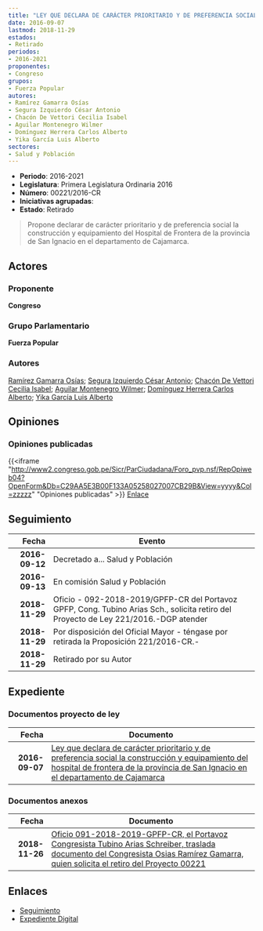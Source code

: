 ```yaml
---
title: "LEY QUE DECLARA DE CARÁCTER PRIORITARIO Y DE PREFERENCIA SOCIAL LA CONSTRUCCIÓN Y EQUIPAMIENTO DEL HOSPITAL DE FRONTERA DE LA PROVINCIA DE SAN IGNACIO EN EL DEPARTAMENTO DE CAJAMARCA"
date: 2016-09-07
lastmod: 2018-11-29
estados:
- Retirado
periodos:
- 2016-2021
proponentes:
- Congreso
grupos:
- Fuerza Popular
autores:
- Ramírez Gamarra Osías
- Segura Izquierdo César Antonio
- Chacón De Vettori Cecilia Isabel
- Aguilar Montenegro Wilmer
- Domínguez Herrera Carlos Alberto
- Yika García Luis Alberto
sectores:
- Salud y Población
---
```

- **Periodo**: 2016-2021
- **Legislatura**: Primera Legislatura Ordinaria 2016
- **Número**: 00221/2016-CR
- **Iniciativas agrupadas**: 
- **Estado**: Retirado

> Propone declarar de carácter prioritario y de preferencia social la construcción y equipamiento del Hospital de Frontera de la provincia de San Ignacio en el departamento de Cajamarca.


## Actores

### Proponente

**Congreso**

### Grupo Parlamentario

**Fuerza Popular**

### Autores

[Ramírez Gamarra Osías](mailto:mailto:oramirez@congreso.gob.pe); [Segura Izquierdo César Antonio](mailto:mailto:csegura@congreso.gob.pe); [Chacón De Vettori Cecilia Isabel](mailto:mailto:cchacon@congreso.gob.pe); [Aguilar Montenegro Wilmer](mailto:mailto:waguilar@congreso.gob.pe); [Domínguez Herrera Carlos Alberto](mailto:mailto:cdominguez@congreso.gob.pe); [Yika García Luis Alberto](mailto:mailto:lyika@congreso.gob.pe)

## Opiniones

### Opiniones publicadas

{{<iframe "http://www2.congreso.gob.pe/Sicr/ParCiudadana/Foro_pvp.nsf/RepOpiweb04?OpenForm&Db=C29AA5E3B00F133A05258027007CB29B&View=yyyy&Col=zzzzz" "Opiniones publicadas" >}}
[Enlace](http://www2.congreso.gob.pe/Sicr/ParCiudadana/Foro_pvp.nsf/RepOpiweb04?OpenForm&Db=C29AA5E3B00F133A05258027007CB29B&View=yyyy&Col=zzzzz)


## Seguimiento

| Fecha | Evento |
|------:|--------|
| **2016-09-12** | Decretado a... Salud y Población |
| **2016-09-13** | En comisión Salud y Población |
| **2018-11-29** | Oficio - 092-2018-2019/GPFP-CR del Portavoz GPFP, Cong. Tubino Arias Sch., solicita retiro del Proyecto de Ley 221/2016.-DGP atender |
| **2018-11-29** | Por disposición del Oficial Mayor - téngase por retirada la Proposición 221/2016-CR.- |
| **2018-11-29** | Retirado por su Autor |

## Expediente

### Documentos proyecto de ley

| Fecha | Documento |
|------:|-----------|
| **2016-09-07** | [Ley que declara de carácter prioritario y de preferencia social la construcción y equipamiento del hospital de frontera de la provincia de San Ignacio en el departamento de Cajamarca](http://www.leyes.congreso.gob.pe/Documentos/2016_2021/Proyectos_de_Ley_y_de_Resoluciones_Legislativas/PL0022120160907..pdf) |

### Documentos anexos

| Fecha | Documento |
|------:|-----------|
| **2018-11-26** | [Oficio 091-2018-2019-GPFP-CR, el Portavoz Congresista Tubino Arias Schreiber, traslada documento del Congresista Osias Ramírez Gamarra, quien solicita el retiro del Proyecto 00221](http://www.leyes.congreso.gob.pe/Documentos/2016_2021/Oficios/Grupos_Parlamentarios/OFICIO-092-2018-2019-GPFP-CR.pdf) |

## Enlaces

- [Seguimiento](http://www2.congreso.gob.pe/Sicr/TraDocEstProc/CLProLey2016.nsf/f7fff46988ca05b1052578e100829cc7/53fd16060f75660b05258027007708e5?OpenDocument)
- [Expediente Digital](http://www2.congreso.gob.pe/Sicr/TraDocEstProc/CLProLey2016.nsf/f7fff46988ca05b1052578e100829cc7/53fd16060f75660b05258027007708e5?OpenDocument&Click=05257FB7005EB655.eb71d0cf91d8294e05256cdf006b5706/$Body/0.1C6C)

